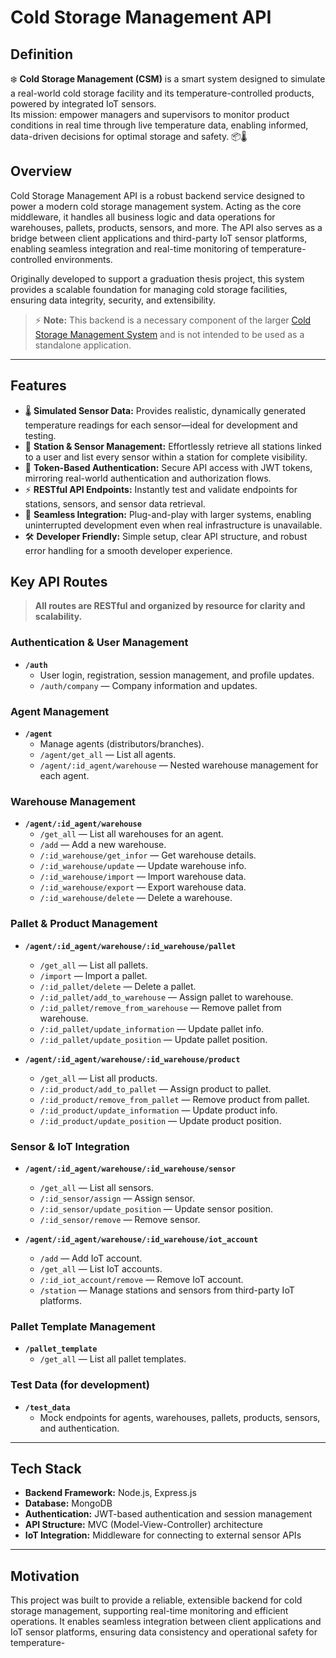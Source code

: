 # Cold Storage Management API

## Definition

❄️ **Cold Storage Management (CSM)** is a smart system designed to simulate a real-world cold storage facility and its temperature-controlled products, powered by integrated IoT sensors.  
Its mission: empower managers and supervisors to monitor product conditions in real time through live temperature data, enabling informed, data-driven decisions for optimal storage and safety. 📦🌡️

## Overview

Cold Storage Management API is a robust backend service designed to power a modern cold storage management system. Acting as the core middleware, it handles all business logic and data operations for warehouses, pallets, products, sensors, and more. The API also serves as a bridge between client applications and third-party IoT sensor platforms, enabling seamless integration and real-time monitoring of temperature-controlled environments.

Originally developed to support a graduation thesis project, this system provides a scalable foundation for managing cold storage facilities, ensuring data integrity, security, and extensibility.

> ⚡ **Note:** This backend is a necessary component of the larger [Cold Storage Management System](https://github.com/nhttoan0809/CSM) and is not intended to be used as a standalone application.

---

## Features

- 🌡️ **Simulated Sensor Data:** Provides realistic, dynamically generated temperature readings for each sensor—ideal for development and testing.
- 🏢 **Station & Sensor Management:** Effortlessly retrieve all stations linked to a user and list every sensor within a station for complete visibility.
- 🔑 **Token-Based Authentication:** Secure API access with JWT tokens, mirroring real-world authentication and authorization flows.
- ⚡ **RESTful API Endpoints:** Instantly test and validate endpoints for stations, sensors, and sensor data retrieval.
- 🔄 **Seamless Integration:** Plug-and-play with larger systems, enabling uninterrupted development even when real infrastructure is unavailable.
- 🛠️ **Developer Friendly:** Simple setup, clear API structure, and robust error handling for a smooth developer experience.

## Key API Routes

> **All routes are RESTful and organized by resource for clarity and scalability.**

### Authentication & User Management

- **`/auth`**
  - User login, registration, session management, and profile updates.
  - `/auth/company` — Company information and updates.

### Agent Management

- **`/agent`**
  - Manage agents (distributors/branches).
  - `/agent/get_all` — List all agents.
  - `/agent/:id_agent/warehouse` — Nested warehouse management for each agent.

### Warehouse Management

- **`/agent/:id_agent/warehouse`**
  - `/get_all` — List all warehouses for an agent.
  - `/add` — Add a new warehouse.
  - `/:id_warehouse/get_infor` — Get warehouse details.
  - `/:id_warehouse/update` — Update warehouse info.
  - `/:id_warehouse/import` — Import warehouse data.
  - `/:id_warehouse/export` — Export warehouse data.
  - `/:id_warehouse/delete` — Delete a warehouse.

### Pallet & Product Management

- **`/agent/:id_agent/warehouse/:id_warehouse/pallet`**

  - `/get_all` — List all pallets.
  - `/import` — Import a pallet.
  - `/:id_pallet/delete` — Delete a pallet.
  - `/:id_pallet/add_to_warehouse` — Assign pallet to warehouse.
  - `/:id_pallet/remove_from_warehouse` — Remove pallet from warehouse.
  - `/:id_pallet/update_information` — Update pallet info.
  - `/:id_pallet/update_position` — Update pallet position.

- **`/agent/:id_agent/warehouse/:id_warehouse/product`**
  - `/get_all` — List all products.
  - `/:id_product/add_to_pallet` — Assign product to pallet.
  - `/:id_product/remove_from_pallet` — Remove product from pallet.
  - `/:id_product/update_information` — Update product info.
  - `/:id_product/update_position` — Update product position.

### Sensor & IoT Integration

- **`/agent/:id_agent/warehouse/:id_warehouse/sensor`**

  - `/get_all` — List all sensors.
  - `/:id_sensor/assign` — Assign sensor.
  - `/:id_sensor/update_position` — Update sensor position.
  - `/:id_sensor/remove` — Remove sensor.

- **`/agent/:id_agent/warehouse/:id_warehouse/iot_account`**
  - `/add` — Add IoT account.
  - `/get_all` — List IoT accounts.
  - `/:id_iot_account/remove` — Remove IoT account.
  - `/station` — Manage stations and sensors from third-party IoT platforms.

### Pallet Template Management

- **`/pallet_template`**
  - `/get_all` — List all pallet templates.

### Test Data (for development)

- **`/test_data`**
  - Mock endpoints for agents, warehouses, pallets, products, sensors, and authentication.

---

## Tech Stack

- **Backend Framework:** Node.js, Express.js
- **Database:** MongoDB
- **Authentication:** JWT-based authentication and session management
- **API Structure:** MVC (Model-View-Controller) architecture
- **IoT Integration:** Middleware for connecting to external sensor APIs

---

## Motivation

This project was built to provide a reliable, extensible backend for cold storage management, supporting real-time monitoring and efficient operations. It enables seamless integration between client applications and IoT sensor platforms, ensuring data consistency and operational safety for temperature-

